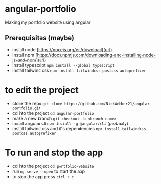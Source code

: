 # angular-portfolio
Making my portfolio website using angular

## Prerequisites (maybe)
- install node [https://nodejs.org/en/download](url)
- install npm [https://docs.npmjs.com/downloading-and-installing-node-js-and-npm](url)
- install typescript `npm install --global typescript`
- install tailwind css `npm install tailwindcss postcss autoprefixer`

# to edit the project
- clone the repo `git clone https://github.com/NickWebber21/angular-portfolio.git`
- cd into the project `cd angular-portfolio`
- make a new branch `git checkout -b <branch-name>`
- install angular cli `npm install -g @angular/cli` (probably)
- install tailwind css and it's dependencies `npm install tailwindcss postcss autoprefixer`

# To run and stop the app
- cd into the project `cd portfolio-website`
- run `ng serve --open` to start the app
- to stop the app press `ctrl + c`
